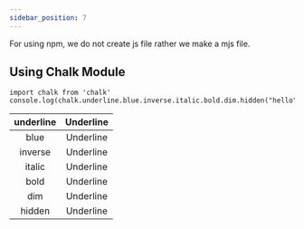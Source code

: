 ```yaml
---
sidebar_position: 7
---
```


For using npm, we do not create js file rather we make a mjs file.
## Using Chalk Module
```
import chalk from 'chalk'
console.log(chalk.underline.blue.inverse.italic.bold.dim.hidden("hello"));
```

|underline| Underline |
| :--------: | :--------:|
|blue     | Underline |
|inverse  | Underline |
|italic   | Underline |
|bold     | Underline |
|dim      | Underline |
|hidden   | Underline |


